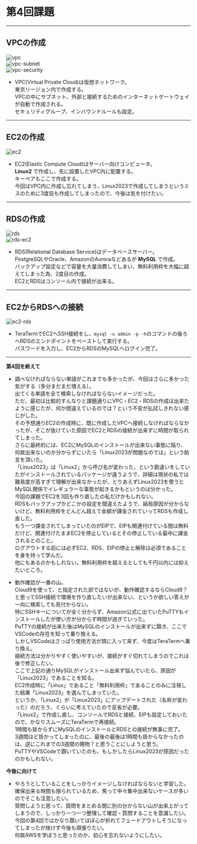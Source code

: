 # 第4回課題

***


## VPCの作成  
![vpc](images/rt-vpc.png)  
![vpc-subnet](images/rt-vpc-rute.png)  
![vpc-security](images/rt-vpc-security.png)  
- VPC(Virtual Private Cloud)は仮想ネットワーク。  
東京リージョン内で作成する。  
VPCの中にサブネット、外部と接続するためのインターネットゲートウェイが自動で作成される。  
セキュリティグループ、インバウンドルールも設定。  


***

## EC2の作成  
![ec2](images/rt-ec2.png)  
- EC2(Elastic Compute Cloud)はサーバー向けコンピュータ。  
**Linux2** で作成し、先に設置したVPC内に配置する。  
キーペアもここで作成する。  
今回はVPC内に作成し忘れてしまう、Linux2023で作成してしまうというミスのために3度目も作成してしまったので、今後は気を付けたい。  



***

## RDSの作成  
![rds](images/rt-rds.png)  
![rds-ec2](images/rds-ec2-2.png)  
- RDS(Relational Database Service)はデータベースサーバー。  
PostgreSQLやOracle、AmazonのAuroraなどあるが **MySQL** で作成。  
バックアップ設定などで容量を大量消費してしまい、無料利用枠を大幅に超えてしまった為、2度目の作成。    
EC2とRDSはコンソール内で接続が出来る。  


***

## EC2からRDSへの接続
![ec2-rds](images/ec2rdsconnect.png)  
- TeraTermでEC2へSSH接続をし、`mysql -u admin -p -h`のコマンドの後ろへRDSのエンドポイントをペーストして実行する。  
パスワードを入力し、EC2からRDSのMySQLへログイン完了。  

***


**第4回を終えて**
- 調べなければならない単語がこれまでも多かったが、今回はさらに多かった気がする（多分まだまだ増える）。  
出てくる単語を全て検索しなければならないイメージだった。  
ただ、最初は比較的すんなりと課題通りにVPC・EC2・RDSの作成は出来たように感じたが、何か間違えているのでは？という不安が払拭しきれない感じがした。  
その予想通りEC2の作成時に、既に作成したVPCへ接続しなければならなかったが、そこが抜けていた原因でEC2とRDSの接続が出来ずに時間が取られてしまった。  
さらに最終的には、EC2にMySQLのインストールが出来ない事態に陥り、何故出来ないのか分からずにいたら「Linux2023が問題なのでは」という助言を頂いた。  
「Linux2023」は「Linux2」から呼び名が変わった、という勘違いをしていたがインストールされているパッケージが違うようで、詳細は現状の私では難易度が高すぎて理解が出来なかったが、とりあえずLinux2023を使うとMySQL関係でイレギュラーな事態が起きるかもというのは分かった。  
今回の課題でEC2を3回も作り直したの私だけかもしれない。  
RDSもバックアップかどこかの設定を間違えたようで、結局原因が分からないけど、無料利用枠をどんどん超えて金額が課金されていってRDSも作成し直した。  
もう一つ課金されてしまっていたのがEIPで、EIPも関連付けている間は無料だけど、関連付けたままEC2を停止しているとその停止している最中に課金されるとのこと。  
ログアウトする前には必ずEC2、RDS、EIPの停止と解除は必須であることを身を持って学んだ。  
他にもあるのかもしれない。無料利用枠を超えるとしても千円以内には抑えたいところ。  


- 動作確認が一番の山。  
Cloud9を使って、と指定された訳ではないが、動作確認するならCloud9？と思ってSSH接続で環境を作り直したいが出来ない、というか欲しい答えが一向に検索しても見付からない。  
特にSSHキーについてが全く分からず、Amazon公式に出ていたPuTTYもインストールしたが使い方が分からず時間が過ぎていった。  
PuTTYの接続が出来た後はMySQLのインストールが出来ずに躓き、ここでVSCodeの存在を知って乗り換える。  
しかしVSCodeはさっぱり使用方法が頭に入って来ず、今度はTeraTermへ乗り換え。  
接続方法は分かりやすく使いやすいが、接続がすぐ切れてしまうのでこれは後で修正したい。  
ここで上記の通りMySQLがインストール出来ず悩んでいたら、原因が「Linux2023」であることを知る。  
EC2作成時に「Linux」であること「無料利用枠」であることのみに注視した結果「Linux2023」を選んでしまっていた。  
というか、「Linux2」が「Linux2023」にアップデートされた（名称が変わった）のだろう、くらいに考えていたので反省が必要。  
「Linux2」で作成し直し、コンソールでRDSと接続、EIPも設定しておいたので、かなりスムーズにTeraTermで再接続。  
1時間も掛からずにMySQLのインストールとRDSとの接続が無事に完了。  
3週間ほど掛かってしまったのに、最後の最後は1時間も掛からなかったのは、逆にこれまでの3週間の賜物？と思うことにしようと思う。  
PuTTYやVSCodeで躓いていたのも、もしかしたらLinux2023が原因だったのかもしれない。  

**今後に向けて**  

- やろうとしていることをしっかりイメージしなければならないと学習した。  
確保出来る時間も限られているため、焦って中々集中出来ないケースが多いのでそこも注意したい。  
質問しようと思って、質問をまとめる間に別の分からない山が出来上がってしまうので、しっかり一つ一つ整理して確認・質問することを意識したい。  
今回の第4回ではかなり躓いてほぼ心が折れてフェードアウトしそうになってしまったが挫けず今後も頑張りたい。  
何故AWSを学ぼうと思ったのか、初心を忘れないようにしたい。  



